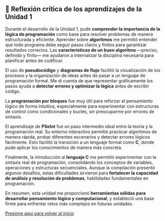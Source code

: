 ## 📝 Reflexión crítica de los aprendizajes de la Unidad 1

Durante el desarrollo de la Unidad 1, pude **comprender la importancia de la lógica de programación** como base para resolver problemas de manera estructurada y eficiente. Aprender sobre **algoritmos** me permitió entender que todo programa debe seguir pasos claros y finitos para garantizar resultados correctos. Las **características de un buen algoritmo** —preciso, definido y finito— me ayudaron a internalizar la disciplina necesaria para planificar antes de codificar.

El uso de **pseudocódigo** y **diagramas de flujo** facilitó la visualización de los procesos y la organización de ideas antes de pasar a un lenguaje de programación formal. Me di cuenta de que representar gráficamente los pasos ayuda a **detectar errores y optimizar la lógica** antes de escribir código.

La **programación por bloques** fue muy útil para reforzar el pensamiento lógico de forma intuitiva, especialmente para experimentar con estructuras de control como condicionales y bucles, sin preocuparme por errores de sintaxis.

El aprendizaje de **PSeInt** fue un paso intermedio ideal entre la teoría y la programación real. Su entorno interactivo permitió practicar algoritmos de manera rápida, probar diferentes escenarios y detectar errores lógicos fácilmente. Esto facilitó la transición a un lenguaje formal como **C**, donde pude aplicar los conocimientos de manera más concreta.

Finalmente, la introducción al **lenguaje C** me permitió experimentar con la sintaxis real de programación, consolidando los conceptos de variables, operaciones y estructuras secuenciales. Aunque la compilación presentó algunos desafíos, estas dificultades sirvieron para **fortalecer la capacidad de análisis y resolución de problemas**, habilidades fundamentales en programación.

En resumen, esta unidad me proporcionó **herramientas sólidas para desarrollar pensamiento lógico y computacional**, y estableció una base firme para enfrentar retos más complejos en futuras unidades.



[Presione aqui para volver al inicio](inicio.md)
